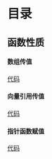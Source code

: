 # 目录 

## 函数性质

#### 数组传值

<a href="./C++程序设计_钱能/chapter_5/example/f0501.cpp">代码</a>

#### 向量引用传值

<a href="./C++程序设计_钱能/chapter_5/example/f0502.cpp">代码</a>

#### 指针函数赋值

<a href="./C++程序设计_钱能/chapter_5/example/f0507.cpp">代码</a>

